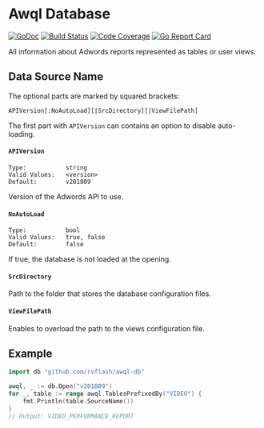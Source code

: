 # Awql Database

[![GoDoc](https://godoc.org/github.com/rvflash/awql-db?status.svg)](https://godoc.org/github.com/rvflash/awql-db)
[![Build Status](https://img.shields.io/travis/rvflash/awql-db.svg)](https://travis-ci.org/rvflash/awql-db)
[![Code Coverage](https://img.shields.io/codecov/c/github/rvflash/awql-db.svg)](http://codecov.io/github/rvflash/awql-db?branch=master)
[![Go Report Card](https://goreportcard.com/badge/github.com/rvflash/awql-db)](https://goreportcard.com/report/github.com/rvflash/awql-db)


All information about Adwords reports represented as tables or user views.


## Data Source Name

The optional parts are marked by squared brackets:

```
APIVersion[:NoAutoLoad][|SrcDirectory][|ViewFilePath]
```

The first part with `APIVersion` can contains an option to disable auto-loading.

#### `APIVersion`

```
Type:           string
Valid Values:   <version>
Default:        v201809
```
Version of the Adwords API to use.

#### `NoAutoLoad`

```
Type:           bool
Valid Values:   true, false
Default:        false
```
If true, the database is not loaded at the opening.

#### `SrcDirectory`

Path to the folder that stores the database configuration files. 

#### `ViewFilePath`

Enables to overload the path to the views configuration file.


## Example
 
```go
import db "github.com/rvflash/awql-db"

awql, _ := db.Open("v201809")
for _, table := range awql.TablesPrefixedBy("VIDEO") {
    fmt.Println(table.SourceName())
}
// Output: VIDEO_PERFORMANCE_REPORT
```
